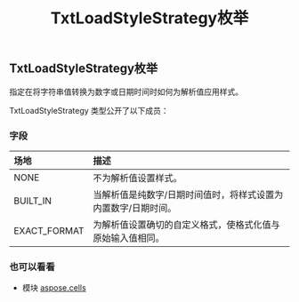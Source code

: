 ﻿---
title: TxtLoadStyleStrategy枚举
second_title: Aspose.Cells for Python via .NET API 参考资料
description:
type: docs
weight: 2600
url: /zh/python-net/aspose.cells/txtloadstylestrategy/
is_root: false
---
##  TxtLoadStyleStrategy枚举
指定在将字符串值转换为数字或日期时间时如何为解析值应用样式。



TxtLoadStyleStrategy 类型公开了以下成员：

### 字段
|场地|描述|
| :- | :- |
| NONE |不为解析值设置样式。|
| BUILT_IN |当解析值是纯数字/日期时间值时，将样式设置为内置数字/日期时间。|
| EXACT_FORMAT |为解析值设置确切的自定义格式，使格式化值与原始输入值相同。|



### 也可以看看
* 模块 [aspose.cells](..)
